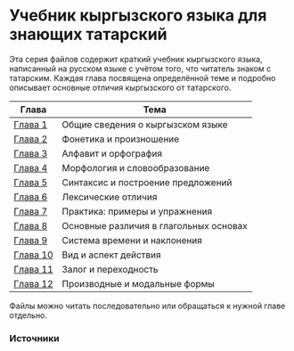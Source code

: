 # Учебник кыргызского языка для знающих татарский

Эта серия файлов содержит краткий учебник кыргызского языка, написанный на русском языке с учётом того, что читатель знаком с татарским. Каждая глава посвящена определённой теме и подробно описывает основные отличия кыргызского от татарского.

| Глава | Тема |
|-------|------|
| [Глава 1](chapter1.md) | Общие сведения о кыргызском языке |
| [Глава 2](chapter2.md) | Фонетика и произношение |
| [Глава 3](chapter3.md) | Алфавит и орфография |
| [Глава 4](chapter4.md) | Морфология и словообразование |
| [Глава 5](chapter5.md) | Синтаксис и построение предложений |
| [Глава 6](chapter6.md) | Лексические отличия |
| [Глава 7](chapter7.md) | Практика: примеры и упражнения |
| [Глава 8](chapter8.md) | Основные различия в глагольных основах |
| [Глава 9](chapter9.md) | Система времени и наклонения |
| [Глава 10](chapter10.md) | Вид и аспект действия |
| [Глава 11](chapter11.md) | Залог и переходность |
| [Глава 12](chapter12.md) | Производные и модальные формы |

Файлы можно читать последовательно или обращаться к нужной главе отдельно.

### Источники
[1]: https://en.wikipedia.org/wiki/Kyrgyz_language
[2]: https://en.wikipedia.org/wiki/Tatar_language
